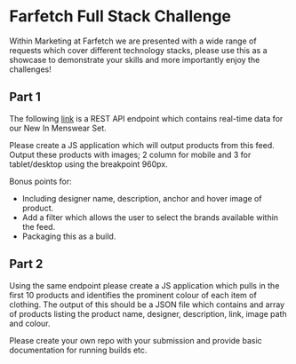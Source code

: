 # Farfetch Full Stack Challenge

Within Marketing at Farfetch we are presented with a wide range of requests which cover different technology stacks, please use this as a showcase to demonstrate your skills and more importantly enjoy the challenges!

## Part 1

The following [link](https://www.farfetch.com/uk/plpslice/listing-api/query?setId=9645&view=180&gender=Men) is a REST API endpoint which contains real-time data for our New In Menswear Set.

Please create a JS application which will output products from this feed. Output these products with images; 2 column for mobile and 3 for tablet/desktop using the breakpoint 960px.

Bonus points for:
- Including designer name, description, anchor and hover image of product.
- Add a filter which allows the user to select the brands available within the feed.
- Packaging this as a build.

## Part 2

Using the same endpoint please create a JS application which pulls in the first 10 products and identifies the prominent colour of each item of clothing. The output of this should be a JSON file which contains and array of products listing the product name, designer, description, link, image path and colour.

Please create your own repo with your submission and provide basic documentation for running builds etc.
